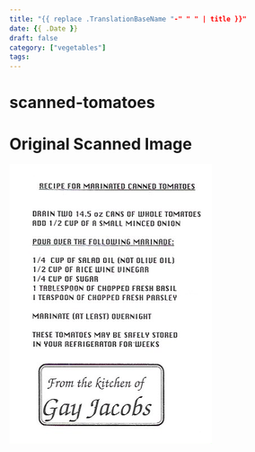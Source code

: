 ```yaml
---
title: "{{ replace .TranslationBaseName "-" " " | title }}"
date: {{ .Date }}
draft: false
category: ["vegetables"]
tags:
---
```


# scanned-tomatoes

# Original Scanned Image

![](/static/vegetables/scanned-tomatoes.png)